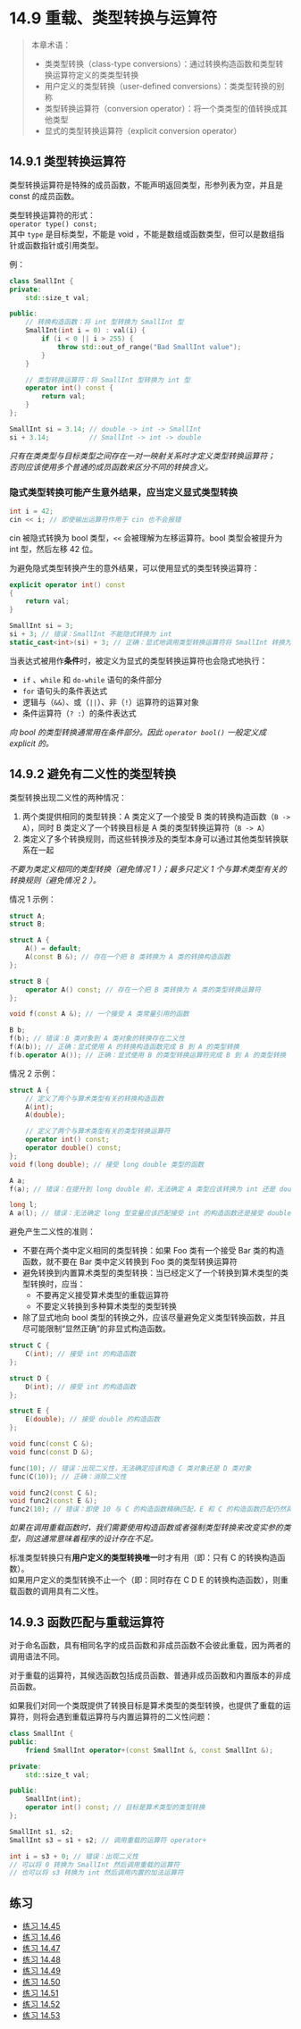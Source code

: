 # 14.9 重载、类型转换与运算符

> 本章术语：
>
> * 类类型转换（class-type conversions）：通过转换构造函数和类型转换运算符定义的类类型转换
> * 用户定义的类型转换（user-defined conversions）：类类型转换的别称
> * 类型转换运算符（conversion operator）：将一个类类型的值转换成其他类型
> * 显式的类型转换运算符（explicit conversion operator）

## 14.9.1 类型转换运算符

类型转换运算符是特殊的成员函数，不能声明返回类型，形参列表为空，并且是 const 的成员函数。

类型转换运算符的形式：  
`operator type() const;`  
其中 `type` 是目标类型，不能是 void ，不能是数组或函数类型，但可以是数组指针或函数指针或引用类型。

例：

```cpp
class SmallInt {
private:
    std::size_t val;

public:
    // 转换构造函数：将 int 型转换为 SmallInt 型
    SmallInt(int i = 0) : val(i) {
        if (i < 0 || i > 255) {
            throw std::out_of_range("Bad SmallInt value");
        }
    }

    // 类型转换运算符：将 SmallInt 型转换为 int 型
    operator int() const {
        return val;
    }
};

SmallInt si = 3.14; // double -> int -> SmallInt
si + 3.14;          // SmallInt -> int -> double
```

*只有在类类型与目标类型之间存在一对一映射关系时才定义类型转换运算符；*  
*否则应该使用多个普通的成员函数来区分不同的转换含义。*

### 隐式类型转换可能产生意外结果，应当定义显式类型转换

```cpp
int i = 42;
cin << i; // 即使输出运算符作用于 cin 也不会报错
```

cin 被隐式转换为 bool 类型，`<<` 会被理解为左移运算符。bool 类型会被提升为 int 型，然后左移 42 位。

为避免隐式类型转换产生的意外结果，可以使用显式的类型转换运算符：

```cpp
explicit operator int() const
{
    return val;
}

SmallInt si = 3;
si + 3; // 错误：SmallInt 不能隐式转换为 int
static_cast<int>(si) + 3; // 正确：显式地调用类型转换运算符将 SmallInt 转换为 int
```

当表达式被用作**条件**时，被定义为显式的类型转换运算符也会隐式地执行：

* `if` 、`while` 和 `do-while` 语句的条件部分
* `for` 语句头的条件表达式
* 逻辑与（`&&`）、或（`||`）、非（`!`）运算符的运算对象
* 条件运算符（`? :`）的条件表达式

*向 bool 的类型转换通常用在条件部分。因此 `operator bool()` 一般定义成 explicit 的。*

## 14.9.2 避免有二义性的类型转换

类型转换出现二义性的两种情况：

1. 两个类提供相同的类型转换：A 类定义了一个接受 B 类的转换构造函数（`B -> A`），同时 B 类定义了一个转换目标是 A 类的类型转换运算符（`B -> A`）
2. 类定义了多个转换规则，而这些转换涉及的类型本身可以通过其他类型转换联系在一起

*不要为类定义相同的类型转换（避免情况 1 ）；最多只定义 1 个与算术类型有关的转换规则（避免情况 2 ）。*

情况 1 示例：

```cpp
struct A;
struct B;

struct A {
    A() = default;
    A(const B &); // 存在一个把 B 类转换为 A 类的转换构造函数
};

struct B {
    operator A() const; // 存在一个把 B 类转换为 A 类的类型转换运算符
};

void f(const A &); // 一个接受 A 类常量引用的函数

B b;
f(b); // 错误：B 类对象到 A 类对象的转换存在二义性
f(A(b)); // 正确：显式使用 A 的转换构造函数完成 B 到 A 的类型转换
f(b.operator A()); // 正确：显式使用 B 的类型转换运算符完成 B 到 A 的类型转换
```

情况 2 示例：

```cpp
struct A {
    // 定义了两个与算术类型有关的转换构造函数
    A(int);
    A(double);

    // 定义了两个与算术类型有关的类型转换运算符
    operator int() const;
    operator double() const;
};
void f(long double); // 接受 long double 类型的函数

A a;
f(a); // 错误：在提升到 long double 前，无法确定 A 类型应该转换为 int 还是 double

long l;
A a(l); // 错误：无法确定 long 型变量应该匹配接受 int 的构造函数还是接受 double 的构造函数
```

避免产生二义性的准则：

* 不要在两个类中定义相同的类型转换：如果 Foo 类有一个接受 Bar 类的构造函数，就不要在 Bar 类中定义转换到 Foo 类的类型转换运算符
* 避免转换到内置算术类型的类型转换：当已经定义了一个转换到算术类型的类型转换时，应当：
  * 不要再定义接受算术类型的重载运算符
  * 不要定义转换到多种算术类型的类型转换
* 除了显式地向 bool 类型的转换之外，应该尽量避免定义类型转换函数，并且尽可能限制“显然正确”的非显式构造函数。

```cpp
struct C {
    C(int); // 接受 int 的构造函数
};

struct D {
    D(int); // 接受 int 的构造函数
};

struct E {
    E(double); // 接受 double 的构造函数
};

void func(const C &);
void func(const D &);

func(10); // 错误：出现二义性，无法确定应该构造 C 类对象还是 D 类对象
func(C(10)); // 正确：消除二义性

void func2(const C &);
void func2(const E &);
func2(10); // 错误：即使 10 与 C 的构造函数精确匹配，E 和 C 的构造函数匹配仍然具有二义性
```

*如果在调用重载函数时，我们需要使用构造函数或者强制类型转换来改变实参的类型，则这通常意味着程序的设计存在不足。*

标准类型转换只有**用户定义的类型转换唯一**时才有用（即：只有 C 的转换构造函数）。  
如果用户定义的类型转换不止一个（即：同时存在 C D E 的转换构造函数），则重载函数的调用具有二义性。

## 14.9.3 函数匹配与重载运算符

对于命名函数，具有相同名字的成员函数和非成员函数不会彼此重载，因为两者的调用语法不同。

对于重载的运算符，其候选函数包括成员函数、普通非成员函数和内置版本的非成员函数。

如果我们对同一个类既提供了转换目标是算术类型的类型转换，也提供了重载的运算符，则将会遇到重载运算符与内置运算符的二义性问题：

```cpp
class SmallInt {
public:
    friend SmallInt operator+(const SmallInt &, const SmallInt &);

private:
    std::size_t val;

public:
    SmallInt(int);
    operator int() const; // 目标是算术类型的类型转换
};

SmallInt s1, s2;
SmallInt s3 = s1 + s2; // 调用重载的运算符 operator+

int i = s3 + 0; // 错误：出现二义性
// 可以将 0 转换为 SmallInt 然后调用重载的运算符
// 也可以将 s3 转换为 int 然后调用内置的加法运算符
```

## 练习

* [练习 14.45](../src/quiz_14.45.md)
* [练习 14.46](../src/quiz_14.46.md)
* [练习 14.47](../src/quiz_14.47.md)
* [练习 14.48](../src/quiz_14.48.md)
* [练习 14.49](../src/quiz_14.49.md)
* [练习 14.50](../src/quiz_14.50.md)
* [练习 14.51](../src/quiz_14.51.md)
* [练习 14.52](../src/quiz_14.52.md)
* [练习 14.53](../src/quiz_14.53.md)
